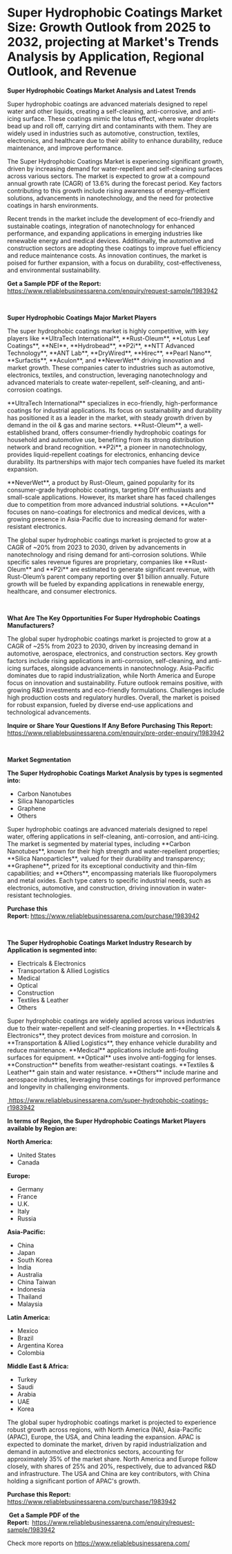 <p><h1>Super Hydrophobic Coatings Market Size: Growth Outlook from 2025 to 2032, projecting at Market's Trends Analysis by Application, Regional Outlook, and Revenue</h1></p><p><strong>Super Hydrophobic Coatings Market Analysis and Latest Trends</strong></p>
<p><p>Super hydrophobic coatings are advanced materials designed to repel water and other liquids, creating a self-cleaning, anti-corrosive, and anti-icing surface. These coatings mimic the lotus effect, where water droplets bead up and roll off, carrying dirt and contaminants with them. They are widely used in industries such as automotive, construction, textiles, electronics, and healthcare due to their ability to enhance durability, reduce maintenance, and improve performance.</p><p>The Super Hydrophobic Coatings Market is experiencing significant growth, driven by increasing demand for water-repellent and self-cleaning surfaces across various sectors. The market is expected to grow at a compound annual growth rate (CAGR) of 13.6% during the forecast period. Key factors contributing to this growth include rising awareness of energy-efficient solutions, advancements in nanotechnology, and the need for protective coatings in harsh environments.</p><p>Recent trends in the market include the development of eco-friendly and sustainable coatings, integration of nanotechnology for enhanced performance, and expanding applications in emerging industries like renewable energy and medical devices. Additionally, the automotive and construction sectors are adopting these coatings to improve fuel efficiency and reduce maintenance costs. As innovation continues, the market is poised for further expansion, with a focus on durability, cost-effectiveness, and environmental sustainability.</p></p>
<p><strong>Get a Sample PDF of the Report:&nbsp;</strong> <a href="https://www.reliablebusinessarena.com/enquiry/request-sample/1983942?utm_campaign=2138&utm_medium=2&utm_source=Github&utm_content=ia&utm_term=25012025&utm_id=super-hydrophobic-coatings">https://www.reliablebusinessarena.com/enquiry/request-sample/1983942</a></p>
<p>&nbsp;</p>
<p><strong>Super Hydrophobic Coatings Major Market Players</strong></p>
<p><p>The super hydrophobic coatings market is highly competitive, with key players like **UltraTech International**, **Rust-Oleum**, **Lotus Leaf Coatings**, **NEI**, **Hydrobead**, **P2i**, **NTT Advanced Technology**, **ANT Lab**, **DryWired**, **Hirec**, **Pearl Nano**, **Surfactis**, **Aculon**, and **NeverWet** driving innovation and market growth. These companies cater to industries such as automotive, electronics, textiles, and construction, leveraging nanotechnology and advanced materials to create water-repellent, self-cleaning, and anti-corrosion coatings.</p><p>**UltraTech International** specializes in eco-friendly, high-performance coatings for industrial applications. Its focus on sustainability and durability has positioned it as a leader in the market, with steady growth driven by demand in the oil & gas and marine sectors. **Rust-Oleum**, a well-established brand, offers consumer-friendly hydrophobic coatings for household and automotive use, benefiting from its strong distribution network and brand recognition. **P2i**, a pioneer in nanotechnology, provides liquid-repellent coatings for electronics, enhancing device durability. Its partnerships with major tech companies have fueled its market expansion.</p><p>**NeverWet**, a product by Rust-Oleum, gained popularity for its consumer-grade hydrophobic coatings, targeting DIY enthusiasts and small-scale applications. However, its market share has faced challenges due to competition from more advanced industrial solutions. **Aculon** focuses on nano-coatings for electronics and medical devices, with a growing presence in Asia-Pacific due to increasing demand for water-resistant electronics.</p><p>The global super hydrophobic coatings market is projected to grow at a CAGR of ~20% from 2023 to 2030, driven by advancements in nanotechnology and rising demand for anti-corrosion solutions. While specific sales revenue figures are proprietary, companies like **Rust-Oleum** and **P2i** are estimated to generate significant revenue, with Rust-Oleum’s parent company reporting over $1 billion annually. Future growth will be fueled by expanding applications in renewable energy, healthcare, and consumer electronics.</p></p>
<p>&nbsp;</p>
<p><strong>What Are The Key Opportunities For Super Hydrophobic Coatings Manufacturers?</strong></p>
<p><p>The global super hydrophobic coatings market is projected to grow at a CAGR of ~25% from 2023 to 2030, driven by increasing demand in automotive, aerospace, electronics, and construction sectors. Key growth factors include rising applications in anti-corrosion, self-cleaning, and anti-icing surfaces, alongside advancements in nanotechnology. Asia-Pacific dominates due to rapid industrialization, while North America and Europe focus on innovation and sustainability. Future outlook remains positive, with growing R&D investments and eco-friendly formulations. Challenges include high production costs and regulatory hurdles. Overall, the market is poised for robust expansion, fueled by diverse end-use applications and technological advancements.</p></p>
<p><strong>Inquire or Share Your Questions If Any Before Purchasing This Report:</strong> <a href="https://www.reliablebusinessarena.com/enquiry/pre-order-enquiry/1983942?utm_campaign=2138&utm_medium=2&utm_source=Github&utm_content=ia&utm_term=25012025&utm_id=super-hydrophobic-coatings">https://www.reliablebusinessarena.com/enquiry/pre-order-enquiry/1983942</a></p>
<p>&nbsp;</p>
<p><strong>Market Segmentation</strong></p>
<p><strong>The Super Hydrophobic Coatings Market Analysis by types is segmented into:</strong></p>
<p><ul><li>Carbon Nanotubes</li><li>Silica Nanoparticles</li><li>Graphene</li><li>Others</li></ul></p>
<p><p>Super hydrophobic coatings are advanced materials designed to repel water, offering applications in self-cleaning, anti-corrosion, and anti-icing. The market is segmented by material types, including **Carbon Nanotubes**, known for their high strength and water-repellent properties; **Silica Nanoparticles**, valued for their durability and transparency; **Graphene**, prized for its exceptional conductivity and thin-film capabilities; and **Others**, encompassing materials like fluoropolymers and metal oxides. Each type caters to specific industrial needs, such as electronics, automotive, and construction, driving innovation in water-resistant technologies.</p></p>
<p><strong>Purchase this Report:&nbsp;</strong><a href="https://www.reliablebusinessarena.com/purchase/1983942?utm_campaign=2138&utm_medium=2&utm_source=Github&utm_content=ia&utm_term=25012025&utm_id=super-hydrophobic-coatings">https://www.reliablebusinessarena.com/purchase/1983942</a></p>
<p>&nbsp;</p>
<p><strong>The Super Hydrophobic Coatings Market Industry Research by Application is segmented into:</strong></p>
<p><ul><li>Electricals & Electronics</li><li>Transportation & Allied Logistics</li><li>Medical</li><li>Optical</li><li>Construction</li><li>Textiles & Leather</li><li>Others</li></ul></p>
<p><p>Super hydrophobic coatings are widely applied across various industries due to their water-repellent and self-cleaning properties. In **Electricals & Electronics**, they protect devices from moisture and corrosion. In **Transportation & Allied Logistics**, they enhance vehicle durability and reduce maintenance. **Medical** applications include anti-fouling surfaces for equipment. **Optical** uses involve anti-fogging for lenses. **Construction** benefits from weather-resistant coatings. **Textiles & Leather** gain stain and water resistance. **Others** include marine and aerospace industries, leveraging these coatings for improved performance and longevity in challenging environments.</p></p>
<p><a href="https://www.reliablebusinessarena.com/super-hydrophobic-coatings-r1983942?utm_campaign=2138&utm_medium=2&utm_source=Github&utm_content=ia&utm_term=25012025&utm_id=super-hydrophobic-coatings">&nbsp;https://www.reliablebusinessarena.com/super-hydrophobic-coatings-r1983942</a></p>
<p><strong>In terms of Region, the Super Hydrophobic Coatings Market Players available by Region are:</strong></p>
<p>
    <p> <strong> North America: </strong>
        <ul>
            <li>United States</li>
            <li>Canada</li>
        </ul>
        </p> 
    <p> <strong> Europe: </strong>
        <ul>
            <li>Germany</li>
            <li>France</li>
            <li>U.K.</li>
            <li>Italy</li>
            <li>Russia</li>
        </ul>
        </p> 
    <p> <strong> Asia-Pacific: </strong>
        <ul>
            <li>China</li>
            <li>Japan</li>
            <li>South Korea</li>
            <li>India</li>
            <li>Australia</li>
            <li>China Taiwan</li>
            <li>Indonesia</li>
            <li>Thailand</li>
            <li>Malaysia</li>
        </ul>
        </p> 
    <p> <strong> Latin America: </strong>
        <ul>
            <li>Mexico</li>
            <li>Brazil</li>
            <li>Argentina Korea</li>
            <li>Colombia</li>
        </ul>
        </p> 
    <p> <strong> Middle East & Africa: </strong>
        <ul>
            <li>Turkey</li>
            <li>Saudi</li>
            <li>Arabia</li>
            <li>UAE</li>
            <li>Korea</li>
        </ul>
    </p>
    </p>
<p><p>The global super hydrophobic coatings market is projected to experience robust growth across regions, with North America (NA), Asia-Pacific (APAC), Europe, the USA, and China leading the expansion. APAC is expected to dominate the market, driven by rapid industrialization and demand in automotive and electronics sectors, accounting for approximately 35% of the market share. North America and Europe follow closely, with shares of 25% and 20%, respectively, due to advanced R&D and infrastructure. The USA and China are key contributors, with China holding a significant portion of APAC's growth.</p></p>
<p><strong>Purchase this Report: </strong><a href="https://www.reliablebusinessarena.com/purchase/1983942?utm_campaign=2138&utm_medium=2&utm_source=Github&utm_content=ia&utm_term=25012025&utm_id=super-hydrophobic-coatings">https://www.reliablebusinessarena.com/purchase/1983942</a></p>
<p>&nbsp;<strong>Get a Sample PDF of the Report:&nbsp;&nbsp;</strong><a href="https://www.reliablebusinessarena.com/enquiry/request-sample/1983942?utm_campaign=2138&utm_medium=2&utm_source=Github&utm_content=ia&utm_term=25012025&utm_id=super-hydrophobic-coatings">https://www.reliablebusinessarena.com/enquiry/request-sample/1983942</a></p>
<p><strong></strong></p>
<p>Check more reports on <a href="https://www.reliablebusinessarena.com/?utm_campaign=2138&utm_medium=2&utm_source=Github&utm_content=ia&utm_term=25012025&utm_id=super-hydrophobic-coatings">https://www.reliablebusinessarena.com/</a></p>